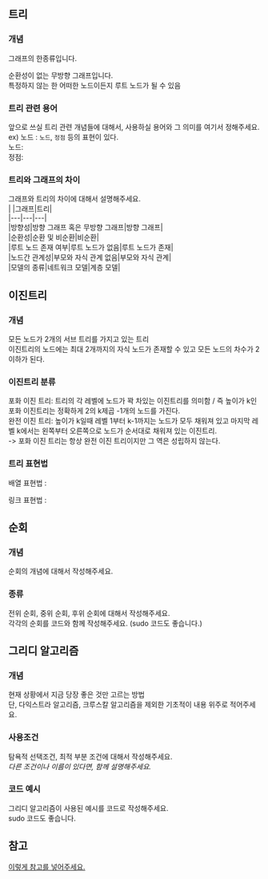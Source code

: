 ## 트리

### 개념    
그래프의 한종류입니다.  

순환성이 없는 무방향 그래프입니다.  
특정하지 않는 한 어떠한 노드이든지 루트 노드가 될 수 있음   
### 트리 관련 용어
앞으로 쓰실 트리 관련 개념들에 대해서, 사용하실 용어와 그 의미를 여기서 정해주세요.  
ex) 노드 : `노드`, `정점` 등의 표현이 있다.   
노드:       
정점:    

### 트리와 그래프의 차이
그래프와 트리의 차이에 대해서 설명해주세요.   
|   |그래프|트리|  
|---|---|---|  
|방향성|방향 그래프 혹은 무방향 그래프|방향 그래프|  
|순환성|순환 및 비순환|비순환|  
|루트 노드 존재 여부|루트 노드가 없음|루트 노드가 존재|  
|노드간 관계성|부모와 자식 관계 없음|부모와 자식 관계|  
|모델의 종류|네트워크 모델|계층 모델|    

## 이진트리  

### 개념  
모든 노드가 2개의 서브 트리를 가지고 있는 트리       
이진트리의 노드에는 최대 2개까지의 자식 노드가 존재할 수 있고 모든 노드의 차수가 2이하가 된다.     

### 이진트리 분류      
포화 이진 트리: 트리의 각 레벨에 노드가 꽉 차있는 이진트리를 의미함 / 즉 높이가 k인 포화 이진트리는 정확하게 2의 k제곱 -1개의 노드를 가진다.        
완전 이진 트리: 높이가 k일때 레벨 1부터 k-1까지는 노드가 모두 채워져 있고 마지막 레벨 k에서는 왼쪽부터 오른쪽으로 노드가 순서대로 채워져 있는 이진트리.   
-> 포화 이진 트리는 항상 완전 이진 트리이지만 그 역은 성립하지 않는다.   
### 트리 표현법
배열 표현법 :

링크 표현법 : 

## 순회

### 개념
순회의 개념에 대해서 작성해주세요.  
### 종류
전위 순회, 중위 순회, 후위 순회에 대해서 작성해주세요.  
각각의 순회를 코드와 함께 작성해주세요. (sudo 코드도 좋습니다.)  

## 그리디 알고리즘   

### 개념
현재 상황에서 지금 당장 좋은 것만 고르는 방법     
단, 다익스트라 알고리즘, 크루스칼 알고리즘을 제외한 기초적이 내용 위주로 적어주세요.
### 사용조건
탐욕적 선택조건, 최적 부분 조건에 대해서 작성해주세요.  
*다른 조건이나 이름이 있다면, 함께 설명해주세요.*
### 코드 예시
그리디 알고리즘이 사용된 예시를 코드로 작성해주세요.  
sudo 코드도 좋습니다.  

## 참고

[이렇게 참고를 넣어주세요.](https://somewhere_over_the_rainbow)
